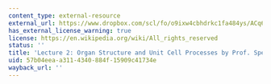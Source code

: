 ```yaml
---
content_type: external-resource
external_url: https://www.dropbox.com/scl/fo/o9ixw4cbhdrkc1fa484ys/ACq6DuYu5hFv7ao45rY8K1U/Lecture%20Recordings?dl=0&preview=24-9-10+2.787%2C+HST.535+Organ+Structure+and+UCPs+%28Spector%29+LWC.mp4&rlkey=u2rimyl1s7xeom33sli4jmryz&subfolder_nav_tracking=1
has_external_license_warning: true
license: https://en.wikipedia.org/wiki/All_rights_reserved
status: ''
title: 'Lecture 2: Organ Structure and Unit Cell Processes by Prof. Spector'
uid: 57b04eea-a311-4340-884f-15909c41734e
wayback_url: ''
---
```

